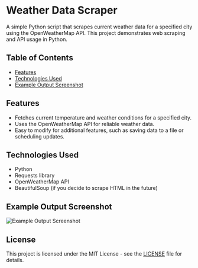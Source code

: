 # Weather Data Scraper

A simple Python script that scrapes current weather data for a specified city using the OpenWeatherMap API. This project demonstrates web scraping and API usage in Python.

## Table of Contents

- [Features](#features)
- [Technologies Used](#technologies-used)
- [Example Output Screenshot](#example-output-screenshot)

## Features

- Fetches current temperature and weather conditions for a specified city.
- Uses the OpenWeatherMap API for reliable weather data.
- Easy to modify for additional features, such as saving data to a file or scheduling updates.

## Technologies Used

- Python
- Requests library
- OpenWeatherMap API
- BeautifulSoup (if you decide to scrape HTML in the future)

## Example Output Screenshot

![Example Output Screenshot](https://github.com/user-attachments/assets/a6addde2-b187-480c-8780-e376f6d98a04)

## License
This project is licensed under the MIT License - see the [LICENSE](https://github.com/Samuelson777/Weather-Data-Scraper/blob/main/LICENSE) file for details.
